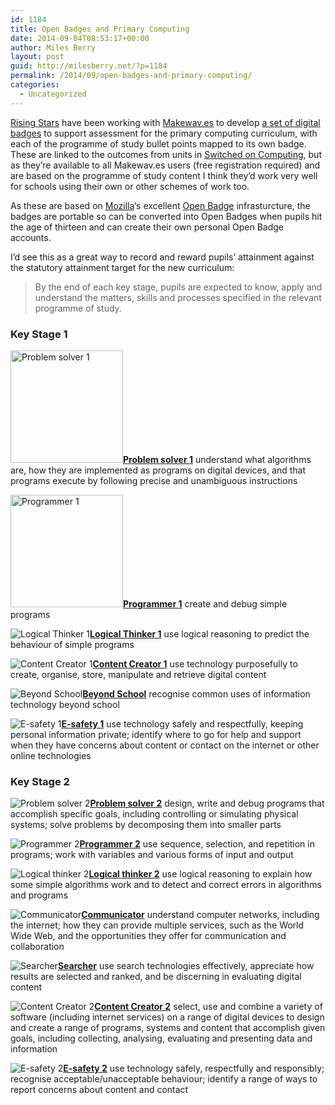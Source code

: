 ```yaml
---
id: 1184
title: Open Badges and Primary Computing
date: 2014-09-04T08:53:17+00:00
author: Miles Berry
layout: post
guid: http://milesberry.net/?p=1184
permalink: /2014/09/open-badges-and-primary-computing/
categories:
  - Uncategorized
---
```

[Rising Stars](http://risingstars-uk.com) have been working with [Makewav.es](https://www.makewav.es/) to develop [a set of digital badges](https://www.makewav.es/badges/18419/) to support assessment for the primary computing curriculum, with each of the programme of study bullet points mapped to its own badge. These are linked to the outcomes from units in [Switched on Computing](http://www.risingstars-uk.com/all-series/switched-on-computing/?offset=all), but as they&#8217;re available to all Makewav.es users (free registration required) and are based on the programme of study content I think they&#8217;d work very well for schools using their own or other schemes of work too.

As these are based on [Mozilla](https://www.mozilla.org/)&#8216;s excellent [Open Badge](http://www.openbadges.org/) infrasturcture, the badges are portable so can be converted into Open Badges when pupils hit the age of thirteen and can create their own personal Open Badge accounts.

I&#8217;d see this as a great way to record and reward pupils&#8217; attainment against the statutory attainment target for the new curriculum:

> By the end of each key stage, pupils are expected to know, apply and understand the matters, skills and processes specified in the relevant programme of study.

<h3 style="clear: left;">
  Key Stage 1
</h3>

<p style="clear: left;">
  <img class="alignleft" src="https://d8kyhhndkm363.cloudfront.net/44/1930/o_18sap6qdhq3g1hhk18mi9ml1toqa_180_o.PNG" alt="Problem solver 1" width="180" height="180" /><strong><a href="https://www.makewav.es/badge/1930">Problem solver 1</a></strong> understand what algorithms are, how they are implemented as programs on digital devices, and that programs execute by following precise and unambiguous instructions
</p>

<p style="clear: left;">
  <img class="alignleft" src="https://d8kyhhndkm363.cloudfront.net/44/1631/p18mp2b2km1nhv1v0s1jvj1fdu62q4_180_o.PNG" alt="Programmer 1" width="180" height="180" /><strong><a href="https://www.makewav.es/badge/1631">Programmer 1</a></strong> create and debug simple programs
</p>

<p style="clear: left;">
  <img class="alignleft" src="https://d8kyhhndkm363.cloudfront.net/44/1933/o_18sb20qj7ntvhprt8d269cuca_180_o.PNG" alt="Logical Thinker 1" /><strong><a href="https://www.makewav.es/badge/1933">Logical Thinker 1</a></strong> use logical reasoning to predict the behaviour of simple programs
</p>

<p style="clear: left;">
  <img class="alignleft" src="https://d8kyhhndkm363.cloudfront.net/44/2043/o_18u8tenjj1b5t5mcprl1t0gji8a_180_o.PNG" alt="Content Creator 1" /><strong><a href="https://www.makewav.es/badge/2043">Content Creator 1</a></strong> use technology purposefully to create, organise, store, manipulate and retrieve digital content
</p>

<p style="clear: left;">
  <img class="alignleft" src="https://d8kyhhndkm363.cloudfront.net/44/1936/o_18sb6ncokqa1ms9thksn914cua_180_o.PNG" alt="Beyond School" /><strong><a href="https://www.makewav.es/badge/1936">Beyond School</a></strong> recognise common uses of information technology beyond school
</p>

<p style="clear: left;">
  <img class="alignleft" src="https://d8kyhhndkm363.cloudfront.net/44/1937/o_18sb9qqhr1resvf1001bol1jd5a_180_o.PNG" alt="E-safety 1" /><strong><a href="https://www.makewav.es/badge/1937">E-safety 1</a></strong> use technology safely and respectfully, keeping personal information private; identify where to go for help and support when they have concerns about content or contact on the internet or other online technologies
</p>

<h3 style="clear: left;">
  Key Stage 2
</h3>

<p style="clear: left;">
  <img class="alignleft" src="https://d8kyhhndkm363.cloudfront.net/44/1939/o_18sdb4t7l1bkl1ea21u0f18dmj40a_180_o.PNG" alt="Problem solver 2" /><strong><a href="https://www.makewav.es/badge/1939">Problem solver 2</a></strong> design, write and debug programs that accomplish specific goals, including controlling or simulating physical systems; solve problems by decomposing them into smaller parts
</p>

<p style="clear: left;">
  <img class="alignleft" src="https://d8kyhhndkm363.cloudfront.net/44/1942/o_18sddad9j9d4j712ir1bkr14tfa_180_o.PNG" alt="Programmer 2" /><strong><a href="https://www.makewav.es/badge/1942">Programmer 2</a></strong> use sequence, selection, and repetition in programs; work with variables and various forms of input and output
</p>

<p style="clear: left;">
  <img class="alignleft" src="https://d8kyhhndkm363.cloudfront.net/44/1944/o_18sdee8rbad8168ik6gubu4a6a_180_o.PNG" alt="Logical thinker 2" /><strong><a href="https://www.makewav.es/badge/1944">Logical thinker 2</a></strong> use logical reasoning to explain how some simple algorithms work and to detect and correct errors in algorithms and programs
</p>

<p style="clear: left;">
  <img class="alignleft" src="https://d8kyhhndkm363.cloudfront.net/44/1945/o_18sdf2u056k2dav16b218j3rl7a_180_o.PNG" alt="Communicator" /><strong><a href="https://www.makewav.es/badge/1945">Communicator</a></strong> understand computer networks, including the internet; how they can provide multiple services, such as the World Wide Web, and the opportunities they offer for communication and collaboration
</p>

<p style="clear: left;">
  <img class="alignleft" src="https://d8kyhhndkm363.cloudfront.net/44/1946/o_18sdfrjg33c6ts218b88dq12jqa_180_o.PNG" alt="Searcher" /><strong><a href="https://www.makewav.es/badge/1946">Searcher</a></strong> use search technologies effectively, appreciate how results are selected and ranked, and be discerning in evaluating digital content
</p>

<p style="clear: left;">
  <img class="alignleft" src="https://d8kyhhndkm363.cloudfront.net/44/1947/o_18sdfunp61lcb1he81qtianokdfa_180_o.PNG" alt="Content Creator 2" /><strong><a href="https://www.makewav.es/badge/1947">Content Creator 2</a></strong> select, use and combine a variety of software (including internet services) on a range of digital devices to design and create a range of programs, systems and content that accomplish given goals, including collecting, analysing, evaluating and presenting data and information
</p>

<p style="clear: left;">
  <img class="alignleft" src="https://d8kyhhndkm363.cloudfront.net/44/1948/o_18sdg01d01c3ocoggd51c611meea_180_o.PNG" alt="E-safety 2" /><strong><a href="https://www.makewav.es/badge/1948">E-safety 2</a></strong> use technology safely, respectfully and responsibly; recognise acceptable/unacceptable behaviour; identify a range of ways to report concerns about content and contact
</p>

<p style="clear: left;">
  &nbsp;
</p>